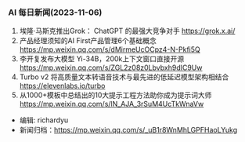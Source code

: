 ### AI 每日新闻(2023-11-06)

1. 埃隆·马斯克推出Grok： ChatGPT 的最强大竞争对手 https://grok.x.ai/
2. 产品经理须知的AI First产品管理6个基础概念 https://mp.weixin.qq.com/s/dMirmeUcOCpz4-N-Pkfi5Q
3. 李开复发布大模型 Yi-34B，200k上下文窗口直接开源 https://mp.weixin.qq.com/s/ZGL2z08z0Lbvbxh9dIC9Uw
4. Turbo v2 将高质量文本转语音技术与最先进的低延迟模型架构相结合 https://elevenlabs.io/turbo
5. 从1000+模板中总结出的10大提示工程方法助你成为提示词大师 https://mp.weixin.qq.com/s/lN_AJA_3rSuM4UcTkWnaVw

* 编辑: richardyu
* 新闻归档：https://mp.weixin.qq.com/s/_uB1r8WnMhLGPFHaoLYukg